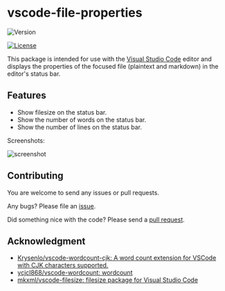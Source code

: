 # vscode-file-properties

![Version](https://img.shields.io/badge/version-1.0.0-orange.svg?cacheSeconds=3600)

[![License](https://img.shields.io/github/license/gaojr/vscode-file-properties?cacheSeconds=3600)](LICENSE)

This package is intended for use with the [Visual Studio Code](https://code.visualstudio.com) editor and displays the properties of the focused file (plaintext and markdown) in the editor's status bar.

## Features

- Show filesize on the status bar.
- Show the number of words on the status bar.
- Show the number of lines on the status bar.

Screenshots:

![screenshot](screenshot.jpg)

## Contributing

You are welcome to send any issues or pull requests.

Any bugs? Please file an [issue](https://github.com/gaojr/vscode-file-properties/issues/new).

Did something nice with the code? Please send a [pull request](https://github.com/gaojr/vscode-file-properties/pulls).

## Acknowledgment

- [Krysenlo/vscode-wordcount-cjk: A word count extension for VSCode with CJK characters supported.](https://github.com/Krysenlo/vscode-wordcount-cjk)
- [ycjcl868/vscode-wordcount: wordcount](https://github.com/ycjcl868/vscode-wordcount)
- [mkxml/vscode-filesize: filesize package for Visual Studio Code](https://github.com/mkxml/vscode-filesize)
